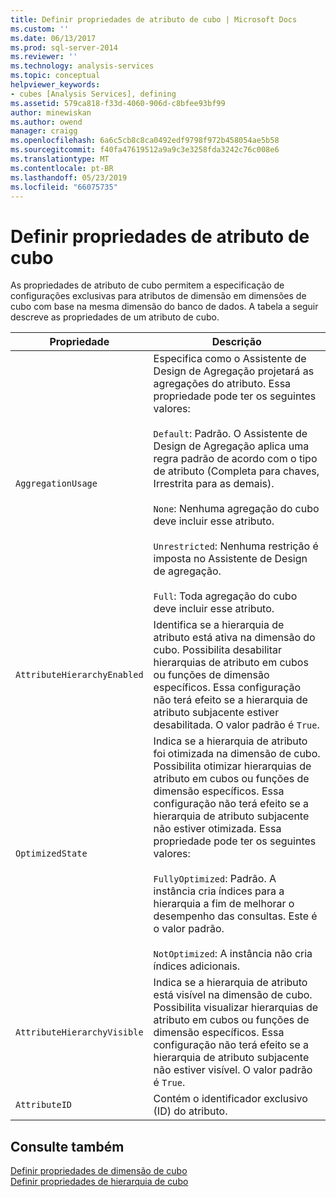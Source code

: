 ```yaml
---
title: Definir propriedades de atributo de cubo | Microsoft Docs
ms.custom: ''
ms.date: 06/13/2017
ms.prod: sql-server-2014
ms.reviewer: ''
ms.technology: analysis-services
ms.topic: conceptual
helpviewer_keywords:
- cubes [Analysis Services], defining
ms.assetid: 579ca818-f33d-4060-906d-c8bfee93bf99
author: minewiskan
ms.author: owend
manager: craigg
ms.openlocfilehash: 6a6c5cb8c8ca0492edf9798f972b458054ae5b58
ms.sourcegitcommit: f40fa47619512a9a9c3e3258fda3242c76c008e6
ms.translationtype: MT
ms.contentlocale: pt-BR
ms.lasthandoff: 05/23/2019
ms.locfileid: "66075735"
---
```

# <a name="define-cube-attribute-properties"></a>Definir propriedades de atributo de cubo
  As propriedades de atributo de cubo permitem a especificação de configurações exclusivas para atributos de dimensão em dimensões de cubo com base na mesma dimensão do banco de dados. A tabela a seguir descreve as propriedades de um atributo de cubo.  
  
|Propriedade|Descrição|  
|--------------|-----------------|  
|`AggregationUsage`|Especifica como o Assistente de Design de Agregação projetará as agregações do atributo. Essa propriedade pode ter os seguintes valores:<br /><br /> `Default`: Padrão. O Assistente de Design de Agregação aplica uma regra padrão de acordo com o tipo de atributo (Completa para chaves, Irrestrita para as demais).<br /><br /> `None`: Nenhuma agregação do cubo deve incluir esse atributo.<br /><br /> `Unrestricted`: Nenhuma restrição é imposta no Assistente de Design de agregação.<br /><br /> `Full`: Toda agregação do cubo deve incluir esse atributo.|  
|`AttributeHierarchyEnabled`|Identifica se a hierarquia de atributo está ativa na dimensão do cubo. Possibilita desabilitar hierarquias de atributo em cubos ou funções de dimensão específicos. Essa configuração não terá efeito se a hierarquia de atributo subjacente estiver desabilitada. O valor padrão é `True`.|  
|`OptimizedState`|Indica se a hierarquia de atributo foi otimizada na dimensão de cubo. Possibilita otimizar hierarquias de atributo em cubos ou funções de dimensão específicos. Essa configuração não terá efeito se a hierarquia de atributo subjacente não estiver otimizada. Essa propriedade pode ter os seguintes valores:<br /><br /> `FullyOptimized`: Padrão. A instância cria índices para a hierarquia a fim de melhorar o desempenho das consultas. Este é o valor padrão.<br /><br /> `NotOptimized`: A instância não cria índices adicionais.|  
|`AttributeHierarchyVisible`|Indica se a hierarquia de atributo está visível na dimensão de cubo. Possibilita visualizar hierarquias de atributo em cubos ou funções de dimensão específicos. Essa configuração não terá efeito se a hierarquia de atributo subjacente não estiver visível. O valor padrão é `True`.|  
|`AttributeID`|Contém o identificador exclusivo (ID) do atributo.|  
  
## <a name="see-also"></a>Consulte também  
 [Definir propriedades de dimensão de cubo](define-cube-dimension-properties.md)   
 [Definir propriedades de hierarquia de cubo](define-cube-hierarchy-properties.md)  
  
  
